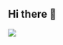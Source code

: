 ## Hi there 👋

![](https://github-readme-stats.vercel.app/api/top-langs/?username=Sandra9438Z&theme=dark&hide_border=false&include_all_commits=false&count_private=false&layout=compact)
<!--
**Sandra9438Z/Sandra9438Z** is a ✨ _special_ ✨ repository because its `README.md` (this file) appears on your GitHub profile.

Here are some ideas to get you started:

- 🔭 I’m currently working on ...
- 🌱 I’m currently learning ...
- 👯 I’m looking to collaborate on ...
- 🤔 I’m looking for help with ...
- 💬 Ask me about ...
- 📫 How to reach me: ...
- 😄 Pronouns: ...
- ⚡ Fun fact: ...
-->
